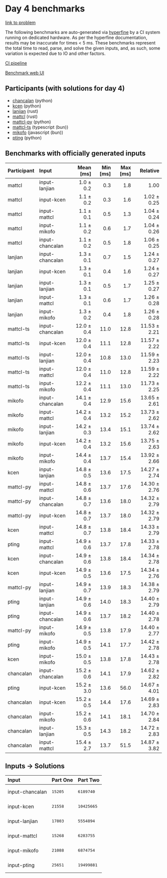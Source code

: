 # Day 4 benchmarks

[link to problem](https://adventofcode.com/2023/day/4)

The following benchmarks are auto-generated via
[hyperfine](https://github.com/sharkdp/hyperfine) by a CI system running on
dedicated hardware. As per the hyperfine documentation, results may be
inaccurate for times < 5 ms. These benchmarks represent the total time to read,
parse, and solve the given inputs, and, as such, some variation is expected due
to IO and other factors.

[CI pipeline](http://ci.papercode.net:8080/teams/main/pipelines/aoc2023)

[Benchmark web UI](https://aoc.ancalagon.black)


## Participants (with solutions for day 4)

- [chancalan](https://github.com/chancalan/aoc2023) (python)
- [kcen](https://github.com/kcen/aoc2023) (python)
- [lanjian](https://github.com/lanjian/aoc-2023) (rust)
- [mattcl](https://github.com/mattcl/aoc2023) (rust)
- [mattcl-py](https://github.com/mattcl/aoc2023-py) (python)
- [mattcl-ts](https://github.com/mattcl/aoc2023-js) (typescript (bun))
- [mikofo](https://github.com/mikofo/advent-of-code-2023) (javascript (bun))
- [pting](https://github.com/pting/aoc2023) (python)


## Benchmarks with officially generated inputs

| Participant | Input | Mean [ms] | Min [ms] | Max [ms] | Relative |
|:---|:---|---:|---:|---:|---:|
| mattcl | input-lanjian | 1.0 ± 0.2 | 0.3 | 1.8 | 1.00 |
| mattcl | input-kcen | 1.1 ± 0.2 | 0.3 | 1.6 | 1.02 ± 0.25 |
| mattcl | input-mattcl | 1.1 ± 0.1 | 0.5 | 1.3 | 1.04 ± 0.24 |
| mattcl | input-mikofo | 1.1 ± 0.2 | 0.6 | 1.7 | 1.04 ± 0.26 |
| mattcl | input-chancalan | 1.1 ± 0.2 | 0.5 | 1.8 | 1.06 ± 0.25 |
| lanjian | input-chancalan | 1.3 ± 0.1 | 0.7 | 1.5 | 1.24 ± 0.27 |
| lanjian | input-kcen | 1.3 ± 0.1 | 0.4 | 1.6 | 1.24 ± 0.27 |
| lanjian | input-lanjian | 1.3 ± 0.1 | 0.5 | 1.7 | 1.25 ± 0.27 |
| lanjian | input-mattcl | 1.3 ± 0.1 | 0.6 | 1.7 | 1.26 ± 0.28 |
| lanjian | input-mikofo | 1.3 ± 0.2 | 0.4 | 1.8 | 1.26 ± 0.28 |
| mattcl-ts | input-chancalan | 12.0 ± 0.4 | 11.0 | 12.8 | 11.53 ± 2.21 |
| mattcl-ts | input-kcen | 12.0 ± 0.4 | 11.1 | 12.8 | 11.57 ± 2.22 |
| mattcl-ts | input-lanjian | 12.0 ± 0.4 | 10.8 | 13.0 | 11.59 ± 2.23 |
| mattcl-ts | input-mattcl | 12.0 ± 0.4 | 11.0 | 12.8 | 11.59 ± 2.22 |
| mattcl-ts | input-mikofo | 12.2 ± 0.4 | 11.1 | 13.0 | 11.73 ± 2.25 |
| mikofo | input-chancalan | 14.1 ± 0.4 | 12.9 | 15.6 | 13.65 ± 2.61 |
| mikofo | input-mattcl | 14.2 ± 0.4 | 13.2 | 15.2 | 13.73 ± 2.62 |
| mikofo | input-lanjian | 14.2 ± 0.3 | 13.4 | 15.1 | 13.74 ± 2.62 |
| mikofo | input-kcen | 14.2 ± 0.4 | 13.2 | 15.6 | 13.75 ± 2.63 |
| mikofo | input-mikofo | 14.4 ± 0.4 | 13.7 | 15.4 | 13.92 ± 2.66 |
| kcen | input-lanjian | 14.8 ± 0.5 | 13.6 | 17.5 | 14.27 ± 2.74 |
| mattcl-py | input-mattcl | 14.8 ± 0.6 | 13.7 | 17.6 | 14.30 ± 2.76 |
| mattcl-py | input-chancalan | 14.8 ± 0.7 | 13.6 | 18.0 | 14.32 ± 2.79 |
| mattcl-py | input-kcen | 14.8 ± 0.7 | 13.7 | 18.0 | 14.32 ± 2.79 |
| kcen | input-mattcl | 14.8 ± 0.7 | 13.8 | 18.4 | 14.33 ± 2.79 |
| pting | input-mattcl | 14.9 ± 0.6 | 13.7 | 17.8 | 14.33 ± 2.78 |
| kcen | input-chancalan | 14.9 ± 0.6 | 13.8 | 18.4 | 14.34 ± 2.78 |
| kcen | input-kcen | 14.9 ± 0.5 | 13.6 | 17.5 | 14.34 ± 2.76 |
| mattcl-py | input-lanjian | 14.9 ± 0.7 | 13.9 | 18.3 | 14.38 ± 2.79 |
| pting | input-lanjian | 14.9 ± 0.6 | 14.0 | 18.3 | 14.40 ± 2.79 |
| pting | input-chancalan | 14.9 ± 0.6 | 13.7 | 18.2 | 14.40 ± 2.78 |
| mattcl-py | input-mikofo | 14.9 ± 0.5 | 13.8 | 17.9 | 14.40 ± 2.77 |
| pting | input-mikofo | 14.9 ± 0.5 | 14.1 | 17.7 | 14.42 ± 2.78 |
| kcen | input-mikofo | 15.0 ± 0.5 | 13.8 | 17.8 | 14.43 ± 2.78 |
| chancalan | input-chancalan | 15.2 ± 0.6 | 14.1 | 17.9 | 14.62 ± 2.82 |
| pting | input-kcen | 15.2 ± 3.0 | 13.6 | 56.0 | 14.67 ± 4.01 |
| chancalan | input-kcen | 15.2 ± 0.5 | 14.4 | 17.6 | 14.69 ± 2.83 |
| chancalan | input-mikofo | 15.2 ± 0.6 | 14.1 | 18.1 | 14.70 ± 2.84 |
| chancalan | input-lanjian | 15.3 ± 0.5 | 14.3 | 18.2 | 14.72 ± 2.83 |
| chancalan | input-mattcl | 15.4 ± 2.7 | 13.7 | 51.5 | 14.87 ± 3.82 |


## Inputs -> Solutions

| Input | Part One | Part Two |
|:---|:---|:---|
|input-chancalan|<pre>15205</pre>|<pre>6189740</pre>|
|input-kcen|<pre>21558</pre>|<pre>10425665</pre>|
|input-lanjian|<pre>17803</pre>|<pre>5554894</pre>|
|input-mattcl|<pre>15268</pre>|<pre>6283755</pre>|
|input-mikofo|<pre>21088</pre>|<pre>6874754</pre>|
|input-pting|<pre>25651</pre>|<pre>19499881</pre>|